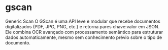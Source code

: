 # gscan
Generic Scan
O GScan é uma API leve e modular que recebe documentos digitalizados (PDF, JPG, PNG, etc.) e retorna pares chave:valor em JSON.
Ele combina OCR avançado com processamento semântico para estruturar dados automaticamente, mesmo sem conhecimento prévio sobre o tipo de documento.
